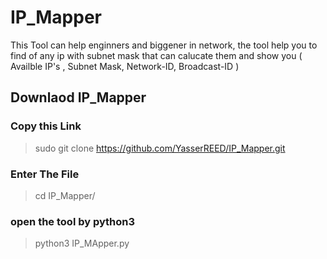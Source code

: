 # IP_Mapper
This Tool can help enginners and biggener in network, the tool help you to find of any ip with subnet mask that can calucate them and show you ( Availble IP's , Subnet Mask, Network-ID, Broadcast-ID )


## Downlaod IP_Mapper

### Copy this Link
> sudo git clone https://github.com/YasserREED/IP_Mapper.git 

### Enter The File
> cd IP_Mapper/

### open the tool by python3
> python3 IP_MApper.py


